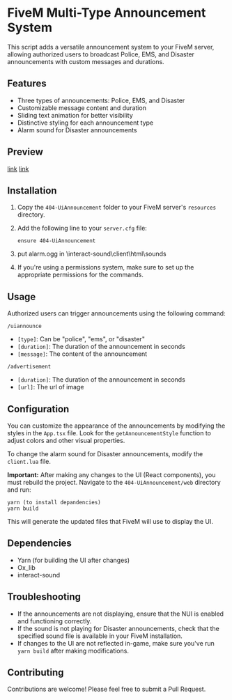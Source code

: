 # FiveM Multi-Type Announcement System

This script adds a versatile announcement system to your FiveM server, allowing authorized users to broadcast Police, EMS, and Disaster announcements with custom messages and durations.

## Features

- Three types of announcements: Police, EMS, and Disaster
- Customizable message content and duration
- Sliding text animation for better visibility
- Distinctive styling for each announcement type
- Alarm sound for Disaster announcements

## Preview 

[link](https://streamable.com/sue0q0)
[link](https://streamable.com/v3frel)

## Installation

1. Copy the `404-UiAnnouncement` folder to your FiveM server's `resources` directory.

2. Add the following line to your `server.cfg` file:
   ```
   ensure 404-UiAnnouncement
   ```
4. put alarm.ogg in \interact-sound\client\html\sounds

3. If you're using a permissions system, make sure to set up the appropriate permissions for the commands.

## Usage

Authorized users can trigger announcements using the following command:

```
/uiannounce
```

- `[type]`: Can be "police", "ems", or "disaster"
- `[duration]`: The duration of the announcement in seconds
- `[message]`: The content of the announcement

```
/advertisement
```

- `[duration]`: The duration of the announcement in seconds
- `[url]`: The url of image

## Configuration

You can customize the appearance of the announcements by modifying the styles in the `App.tsx` file. Look for the `getAnnouncementStyle` function to adjust colors and other visual properties.

To change the alarm sound for Disaster announcements, modify the `client.lua` file.

**Important:** After making any changes to the UI (React components), you must rebuild the project. Navigate to the `404-UiAnnouncement/web` directory and run:

```
yarn (to install depandencies)
yarn build
```

This will generate the updated files that FiveM will use to display the UI.

## Dependencies

- Yarn (for building the UI after changes)
- Ox_lib
- interact-sound

## Troubleshooting

- If the announcements are not displaying, ensure that the NUI is enabled and functioning correctly.
- If the sound is not playing for Disaster announcements, check that the specified sound file is available in your FiveM installation.
- If changes to the UI are not reflected in-game, make sure you've run `yarn build` after making modifications.


## Contributing

Contributions are welcome! Please feel free to submit a Pull Request.
